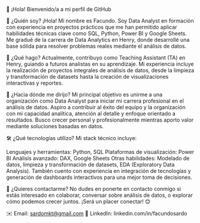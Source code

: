 👋 ¡Hola! Bienvenido/a a mi perfil de GitHub

🤔 ¿Quién soy? ¡Hola! Mi nombre es Facundo. Soy Data Analyst en formación con experiencia en proyectos prácticos que me han permitido aplicar habilidades técnicas clave como SQL, Python, Power BI y Google Sheets. Me gradué de la carrera de Data Analytics en Henry, donde desarrollé una base sólida para resolver problemas reales mediante el análisis de datos.

💼 ¿Qué hago? Actualmente, contribuyo como Teaching Assistant (TA) en Henry, guiando a futuros analistas en su aprendizaje. Mi experiencia incluye la realización de proyectos integrales de análisis de datos, desde la limpieza y transformación de datasets hasta la creación de visualizaciones interactivas y reportes.

🎯 ¿Hacia dónde me dirijo? Mi principal objetivo es unirme a una organización como Data Analyst para iniciar mi carrera profesional en el análisis de datos. Aspiro a contribuir al éxito del equipo y la organización con mi capacidad analítica, atención al detalle y enfoque orientado a resultados. Busco crecer personal y profesionalmente mientras aporto valor mediante soluciones basadas en datos.

🛠️ ¿Qué tecnologías utilizo? Mi stack técnico incluye:

Lenguajes y herramientas: Python, SQL Plataformas de visualización: Power BI Análisis avanzado: DAX, Google Sheets Otras habilidades: Modelado de datos, limpieza y transformación de datasets, EDA (Exploratory Data Analysis). También cuento con experiencia en integración de tecnologías y generación de dashboards interactivos para una mejor toma de decisiones.

📩 ¿Quieres contactarme? No dudes en ponerte en contacto conmigo si estás interesado en colaborar, conversar sobre análisis de datos, o explorar cómo podemos crecer juntos. ¡Será un placer conectar! 😊

✉️ Email: sardomkt@gmail.com 
📍 LinkedIn: linkedin.com/in/facundosardo

